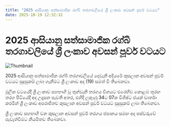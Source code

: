 ```yaml
---
title: "2025 ආසියානු සත්සාමාජික රග්බි තරගාවලියේ ශ්‍රී ලංකාව අවසන් පූර්ව වටයට"
date: 2025-10-19 12:32:32
---
```


# 2025 ආසියානු සත්සාමාජික රග්බි තරගාවලියේ ශ්‍රී ලංකාව අවසන් පූර්ව වටයට

![Thumbnail](https://helakuru.sgp1.cdn.digitaloceanspaces.com/esana/images/lib/rugby-0.jpg)

2025 ආසියානු සත්සාමාජික රග්බි තරගාවලියේ දෙවැනි අදියරේ කුසලාන අවසන් පූර්ව වටයට සුදුසුකම් ලබා ගැනීමට ශ්‍රී ලංකාව අද (19) සමත් වී තිබෙනවා.

මූලික වටයේදී ශ්‍රී ලංකාව සහභාගි වූ තුන්වැනි තරගය චීනයට එරෙහිව කොළඹ තුරඟ තරග පිටියේදී අද උදෑසන පැවති අතර, එහිදී ලකුණු 34ට 07ක විශිෂ්ට ජයක් වාර්තා කරමින් ශ්‍රී ලංකාව අපරාජිතව කුසලාන අවසන් පූර්ව වටයට සුදුසුකම් ලබා තිබෙනවා.

ශ්‍රී ලංකාව සහභාගි වන කුසලාන අවසන් පූර්ව තරගය ජපානය සමඟ අද පස්වරුවේ පැවැත්වීමට නියමිතව තිබෙනවා.

